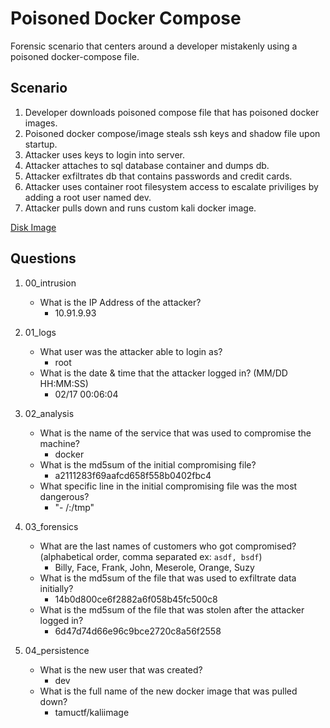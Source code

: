 # Poisoned Docker Compose

Forensic scenario that centers around a developer mistakenly using a poisoned docker-compose file.

## Scenario

1. Developer downloads poisoned compose file that has poisoned docker images.  
2. Poisoned docker compose/image steals ssh keys and shadow file upon startup.  
3. Attacker uses keys to login into server.  
4. Attacker attaches to sql database container and dumps db.  
5. Attacker exfiltrates db that contains passwords and credit cards.  
6. Attacker uses container root filesystem access to escalate priviliges by adding a root user named dev.  
7. Attacker pulls down and runs custom kali docker image.  

[Disk Image](https://drive.google.com/a/tamu.edu/file/d/19zgsmqMZ_QltLYzWcCdxizV9Wipj-2NI/view?usp=sharing)

## Questions
1.  00_intrusion
    - What is the IP Address of the attacker?
      - 10.91.9.93
      
2. 01_logs
    - What user was the attacker able to login as?
      - root
    - What is the date & time that the attacker logged in? (MM/DD HH:MM:SS)
      - 02/17 00:06:04
    
3. 02_analysis
    - What is the name of the service that was used to compromise the machine?
      - docker
    - What is the md5sum of the initial compromising file?
      - a2111283f69aafcd658f558b0402fbc4
    - What specific line in the initial compromising file was the most dangerous?
      - "- /:/tmp"
    
4. 03_forensics
    - What are the last names of customers who got compromised? (alphabetical order, comma separated ex: `asdf, bsdf`)
      - Billy, Face, Frank, John, Meserole, Orange, Suzy
    - What is the md5sum of the file that was used to exfiltrate data initially?
      - 14b0d800ce6f2882a6f058b45fc500c8
    - What is the md5sum of the file that was stolen after the attacker logged in?
      - 6d47d74d66e96c9bce2720c8a56f2558
    
5. 04_persistence
    - What is the new user that was created?
      - dev
    - What is the full name of the new docker image that was pulled down?
      - tamuctf/kaliimage
